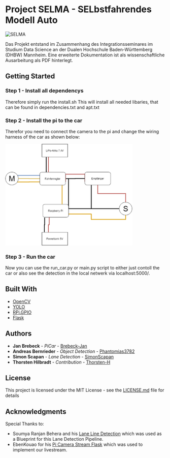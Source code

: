 # Project SELMA - SELbstfahrendes Modell Auto

![SELMA](advertising/SELMA_Testfahrt.gif)

Das Projekt entstand im Zusammenhang des Integrationsseminares im Studium Data Science an der Dualen Hochschule Baden-Württemberg (DHBW) Mannheim. Eine erweiterte Dokumentation ist als wissenschaftliche Ausarbeitung als PDF hinterlegt.

## Getting Started

### Step 1 - Install all dependencys

Therefore simply run the <span>install.sh</span>
This will install all needed libaries, that can be found in <span>dependencies.txt</span> and <span>apt.txt</span>

### Step 2 - Install the pi to the car

Therefor you need to connect the camera to the pi and change the wiring harness of the car as shown below:

<img src="doku/Schaltplan.jpg" alt="drawing" width="400"/>


### Step 3 - Run the car

Now you can use the <span>run_car.py</span> or main<span>.py</span> script to either just contoll the car or also see the detection in the local netwerk via localhost:5000/.


## Built With

* [OpenCV](https://opencv.org)
* [YOLO](https://pjreddie.com/darknet/yolo/)
* [RPi.GPIO](www.raspberrypi.org/)
* [Flask](https://palletsprojects.com/p/flask/)


## Authors

* **Jan Brebeck** - *PiCar* - [Brebeck-Jan](https://github.com/Brebeck-Jan)
* **Andreas Bernrieder** - *Object Detection* - [Phantomias3782](https://github.com/Phantomias3782)
* **Simon Scapan** - *Lane Detection* - [SimonScapan](https://github.com/SimonScapan)
* **Thorsten Hilbradt** - *Contribution* - [Thorsten-H](https://github.com/Thorsten-H)


## License

This project is licensed under the MIT License - see the [LICENSE.md](LICENSE) file for details

## Acknowledgments

Special Thanks to:
*  Soumya Ranjan Behera and his [Lane Line Detection](https://www.kaggle.com/soumya044/lane-line-detection/notebook) which was used as a Blueprint for this Lane Detection Pipeline.
* EbenKouao for his [Pi Camera Stream Flask](https://github.com/EbenKouao/pi-camera-stream-flask) which was used to implement our livestream.
